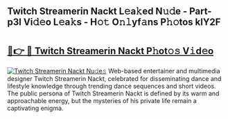 ## Twitch Streamerin Nackt L𝚎a𝚔ed N𝚞𝚍e - Part-p3l Vi𝚍𝚎o L𝚎a𝚔s - H𝚘𝚝 O𝚗𝚕yf𝚊ns P𝚑𝚘tos klY2F

# <h2><a href="http://kfasyp.oniu.top/?m=Twitch+Streamerin+Nackt">🔗👉 🔴 Twitch Streamerin Nackt P𝚑ot𝚘𝚜 V𝚒d𝚎o</a></h2>

[![Twitch Streamerin Nackt Nu𝚍e𝚜](https://i.imgur.com/0qMVB7G.gif)](http://kfasyp.oniu.top/?m=Twitch+Streamerin+Nackt)
Web-based entertainer and multimedia designer Twitch Streamerin Nackt, celebrated for disseminating dance and lifestyle knowledge through trending dance sequences and short videos. The public persona of Twitch Streamerin Nackt is defined by its warm and approachable energy, but the mysteries of his private life remain a captivating enigma.  
